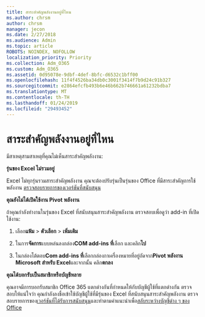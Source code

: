 ```yaml
---
title: สาระสำคัญพลังงานอยู่ที่ไหน
ms.author: chrsm
author: chrsm
manager: jecon
ms.date: 2/27/2018
ms.audience: Admin
ms.topic: article
ROBOTS: NOINDEX, NOFOLLOW
localization_priority: Priority
ms.collection: Adm_O365
ms.custom: Adm_O365
ms.assetid: 0d95078e-9dbf-4def-8bfc-d6532c1bff00
ms.openlocfilehash: 11f4f4526ba34db0c3001f3414f7b9d24c91b327
ms.sourcegitcommit: e2864efcfb493b6e46b662b746661a61232bdba7
ms.translationtype: MT
ms.contentlocale: th-TH
ms.lasthandoff: 01/24/2019
ms.locfileid: "29493452"
---
```

# <a name="where-is-power-pivot"></a>สาระสำคัญพลังงานอยู่ที่ไหน

มีสาเหตุสามสาเหตุที่คุณไม่เห็นสาระสำคัญพลังงาน:
  
 **รุ่นของ Excel ไม่รวมอยู่**
  
Excel ไม่ทุกรุ่นรวมสาระสำคัญพลังงาน คุณจะต้องปรับรุ่นเป็นรุ่นของ Office ที่มีสาระสำคัญการใช้พลังงาน [ตรวจสอบรายการของเวอร์ชันที่สนับสนุน](https://support.office.com/article/aa64e217-4b6e-410b-8337-20b87e1c2a4b.aspx)
  
 **คุณยังไม่ได้เปิดใช้งาน Pivot พลังงาน**
  
ถ้าคุณกำลังทำงานในรุ่นของ Excel ที่สนับสนุนสาระสำคัญพลังงาน ตรวจสอบเพื่อดูว่า add-in ที่เปิดใช้งาน:
  
1. เลือก**แฟ้ม** \> **ตัวเลือก** \> **เพิ่มเติม**
    
2. ในการ**จัดการ**แบบหล่นลงกล่อง**COM add-ins ที่**เลือก และคลิก**ไป**
    
3. ในกล่องโต้ตอบ**Com add-ins ที่**เลือกกล่องกาเครื่องหมายที่อยู่ถัดจาก**Pivot พลังงาน Microsoft สำหรับ Excel**และจากนั้น คลิก**ตกลง** 
    
 **คุณได้บอกรับเป็นสมาชิกหรือบัญชีหลาย**
  
คุณอาจมีการบอกรับสมาชิก Office 365 แตกต่างกันที่กำหนดให้กับบัญชีผู้ใช้ที่แตกต่างกัน ตรวจสอบให้แน่ใจว่า คุณกำลังลงชื่อเข้าใช้บัญชีผู้ใช้ที่มีรุ่นของ Excel ที่สนับสนุนสาระสำคัญพลังงาน ตรวจสอบรายการของ[เวอร์ชันที่ได้รับการสนับสนุน](https://support.office.com/article/aa64e217-4b6e-410b-8337-20b87e1c2a4b.aspx)และทำตามคำแนะนำเพื่อ[สลับระหว่างบัญชีต่าง ๆ ของ Office](https://support.office.com/article/b9582171-fd1f-4284-9846-bdd72bb28426.aspx#BKMK_WebSwitchAccounts)
  


